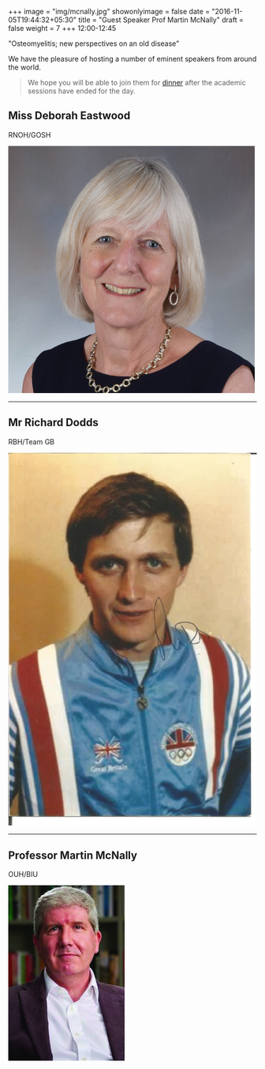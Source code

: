 +++
image = "img/mcnally.jpg"
showonlyimage = false
date = "2016-11-05T19:44:32+05:30"
title = "Guest Speaker Prof Martin McNally"
draft = false
weight = 7
+++
12:00-12:45

"Osteomyelitis; new perspectives on an old disease"
<!--more-->

We have the pleasure of hosting a number of eminent speakers from around the world.

> We hope you will be able to join them for [dinner](https://spirit-of-duthie.github.io/public/contact/) after the academic sessions have ended for the day.


## Miss Deborah Eastwood

RNOH/GOSH

![D Eastwood](/static/img/eastwood.jpg)

***

## Mr Richard Dodds

RBH/Team GB

![R Dodds](/static/img/dodds.jpg)

***

## Professor Martin McNally

OUH/BIU

![M McNally](/static/img/mcnally.jpg)
